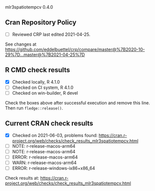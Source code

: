 mlr3spatiotempcv 0.4.0

## Cran Repository Policy

- [ ] Reviewed CRP last edited 2021-04-25.

See changes at https://github.com/eddelbuettel/crp/compare/master@%7B2020-10-29%7D...master@%7B2021-04-25%7D

## R CMD check results

- [x] Checked locally, R 4.1.0
- [ ] Checked on CI system, R 4.1.0
- [ ] Checked on win-builder, R devel

Check the boxes above after successful execution and remove this line. Then run `fledge::release()`.

## Current CRAN check results

- [x] Checked on 2021-06-03, problems found: https://cran.r-project.org/web/checks/check_results_mlr3spatiotempcv.html
- [ ] NOTE: r-release-macos-arm64
- [ ] NOTE: r-release-macos-arm64
- [ ] ERROR: r-release-macos-arm64
- [ ] WARN: r-release-macos-arm64
- [ ] ERROR: r-release-windows-ix86+x86_64

Check results at: https://cran.r-project.org/web/checks/check_results_mlr3spatiotempcv.html
